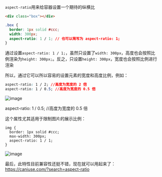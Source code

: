 `aspect-ratio`用来给容器设置一个期待的纵横比

```html
<div class="box"></div>
```

```css
.box {
  border: 1px solid #ccc;
  width: 300px;
  aspect-ratio: 1 / 1; // 也可以简写为 aspect-ratio: 1;
}
```

通过设置`aspect-ratio: 1 / 1;`，虽然只设置了`width: 300px`，高度也会按照比例渲染为`height: 300px;`。反之，只设置`height: 300px`，宽度也会按照比例进行渲染

所以，通过它可以所以容易的设置元素的宽度和高度比例，例如：

```css
aspect-ratio: 1 / 2; //高度为宽度的 2 倍
aspect-ratio: 1 / 0.5; //高度为宽度的 0.5 倍
```

![image](https://user-images.githubusercontent.com/1744713/160584124-dcc0f1ee-bcdb-447b-9a96-1b987a014630.png)

aspect-ratio: 1 / 0.5; //高度为宽度的 0.5 倍

这个属性尤其适用于限制图片的展示比例：

```csss
img {
  border: 1px solid #ccc;
  max-width: 300px;
  aspect-ratio: 1 / 1;
}
```

![image](https://user-images.githubusercontent.com/1744713/160583308-a2a2cc0e-5adb-4e62-b3c6-ba39a81c4f33.png)

最后，此特性目前兼容性还挺不错，现在就可以用起来了：https://caniuse.com/?search=aspect-ratio



